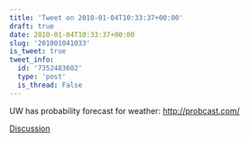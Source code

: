 ```yaml
---
title: 'Tweet on 2010-01-04T10:33:37+00:00'
draft: true
date: 2010-01-04T10:33:37+00:00
slug: '201001041033'
is_tweet: true
tweet_info:
  id: '7352483602'
  type: 'post'
  is_thread: False
---
```




UW has probability forecast for weather: http://probcast.com/

[Discussion](https://x.com/sytelus/status/7352483602)
